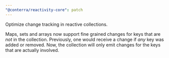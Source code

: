 ```yaml
---
"@conterra/reactivity-core": patch
---
```


Optimize change tracking in reactive collections.

Maps, sets and arrays now support fine grained changes for keys that are _not_ in the collection.
Previously, one would receive a change if _any_ key was added or removed.
Now, the collection will only emit changes for the keys that are actually involved.
